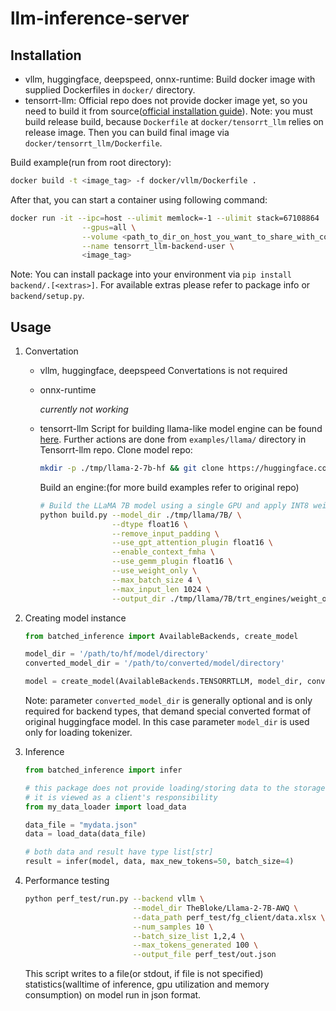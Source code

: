 # llm-inference-server

## Installation
- vllm, huggingface, deepspeed, onnx-runtime:
    Build docker image with supplied Dockerfiles in `docker/` directory.
- tensorrt-llm:
    Official repo does not provide docker image yet, so you need to build it from source([official installation guide](https://github.com/NVIDIA/TensorRT-LLM/blob/main/docs/source/installation.md)). Note: you must build release build, because `Dockerfile` at `docker/tensorrt_llm` relies on release image. Then you can build final image via `docker/tensorrt_llm/Dockerfile`.

Build example(run from root directory):

```bash
docker build -t <image_tag> -f docker/vllm/Dockerfile .
```

After that, you can start a container using following command:

```bash
docker run -it --ipc=host --ulimit memlock=-1 --ulimit stack=67108864  \
                --gpus=all \
                --volume <path_to_dir_on_host_you_want_to_share_with_container>:<abs_path_to_shared_folder_in_container> \
                --name tensorrt_llm-backend-user \
                <image_tag> 
```

Note: You can install package into your environment via `pip install backend/.[<extras>]`. For available extras please refer to package info or `backend/setup.py`.

## Usage

1. Convertation
    - vllm, huggingface, deepspeed
        Convertations is not required
    - onnx-runtime

        *currently not working*
        
    - tensorrt-llm
        Script for building llama-like model engine can be found [here](https://github.com/NVIDIA/TensorRT-LLM/tree/main/examples/llama).
        Further actions are done from `examples/llama/` directory in Tensorrt-llm repo.
        Clone model repo:

        ```bash
        mkdir -p ./tmp/llama-2-7b-hf && git clone https://huggingface.co/daryl149/llama-2-7b-hf ./tmp/llama-2-7b-hf
        ```
        Build an engine:(for more build examples refer to original repo)

        ```bash
        # Build the LLaMA 7B model using a single GPU and apply INT8 weight-only quantization.
        python build.py --model_dir ./tmp/llama/7B/ \
                        --dtype float16 \
                        --remove_input_padding \
                        --use_gpt_attention_plugin float16 \
                        --enable_context_fmha \
                        --use_gemm_plugin float16 \
                        --use_weight_only \
                        --max_batch_size 4 \
                        --max_input_len 1024 \
                        --output_dir ./tmp/llama/7B/trt_engines/weight_only/1-gpu/
        ```

2. Creating model instance
    ```python
    from batched_inference import AvailableBackends, create_model

    model_dir = '/path/to/hf/model/directory'
    converted_model_dir = '/path/to/converted/model/directory'

    model = create_model(AvailableBackends.TENSORRTLLM, model_dir, converted_model_dir)
    ```
    
    Note: parameter `converted_model_dir` is generally optional and is only required for backend types, that demand special converted format of original huggingface model. In this case parameter `model_dir` is used only for loading tokenizer.
3. Inference

    ```python
    from batched_inference import infer

    # this package does not provide loading/storing data to the storage, 
    # it is viewed as a client's responsibility
    from my_data_loader import load_data

    data_file = "mydata.json"
    data = load_data(data_file)

    # both data and result have type list[str]
    result = infer(model, data, max_new_tokens=50, batch_size=4)
    ```

4. Performance testing

    ```bash
    python perf_test/run.py --backend vllm \
                            --model_dir TheBloke/Llama-2-7B-AWQ \
                            --data_path perf_test/fg_client/data.xlsx \
                            --num_samples 10 \
                            --batch_size_list 1,2,4 \
                            --max_tokens_generated 100 \
                            --output_file perf_test/out.json
    ```

    This script writes to a file(or stdout, if file is not specified) statistics(walltime of inference, gpu utilization and memory consumption) on model run in json format.